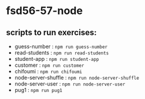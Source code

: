 # fsd56-57-node

## scripts to run exercises:

- guess-number : `npm run guess-number`
- read-students : `npm run read-students`
- student-app : `npm run student-app`
- customer : `npm run customer`
- chifoumi : `npm run chifoumi`
- node-server-shuffle : `npm run node-server-shuffle`
- node-server-user : `npm run node-server-user`
- pug1 : `npm run pug1`
